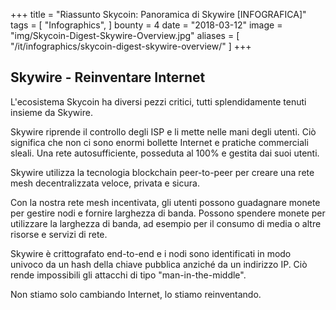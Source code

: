 +++
title = "Riassunto Skycoin: Panoramica di Skywire [INFOGRAFICA]"
tags = [
    "Infographics",
]
bounty = 4
date = "2018-03-12"
image = "img/Skycoin-Digest-Skywire-Overview.jpg"
aliases = [
	"/it/infographics/skycoin-digest-skywire-overview/"
]
+++

## Skywire - Reinventare Internet

L'ecosistema Skycoin ha diversi pezzi critici, tutti splendidamente tenuti insieme da Skywire.

Skywire riprende il controllo degli ISP e li mette nelle mani degli utenti. Ciò significa che non ci sono enormi bollette Internet e pratiche commerciali sleali. Una rete autosufficiente, posseduta al 100% e gestita dai suoi utenti.

Skywire utilizza la tecnologia blockchain peer-to-peer per creare una rete mesh decentralizzata veloce, privata e sicura.

Con la nostra rete mesh incentivata, gli utenti possono guadagnare monete per gestire nodi e fornire larghezza di banda. Possono spendere monete per utilizzare la larghezza di banda, ad esempio per il consumo di media o altre risorse e servizi di rete.

Skywire è crittografato end-to-end e i nodi sono identificati in modo univoco da un hash della chiave pubblica anziché da un indirizzo IP. Ciò rende impossibili gli attacchi di tipo "man-in-the-middle".

Non stiamo solo cambiando Internet, lo stiamo reinventando.
